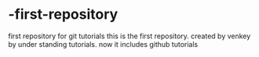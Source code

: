 # -first-repository
first repository for git tutorials
this is the first  repository.
created by venkey by under standing tutorials.
now it includes github tutorials
